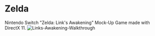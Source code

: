 # Zelda
 
Nintendo Switch "Zelda: Link's Awakening" Mock-Up Game made with DirectX 11.
![Links-Awakening-Walkthrough](https://user-images.githubusercontent.com/45803419/199484052-91e618f6-fc77-410d-b9fc-91983d923f61.jpg)
